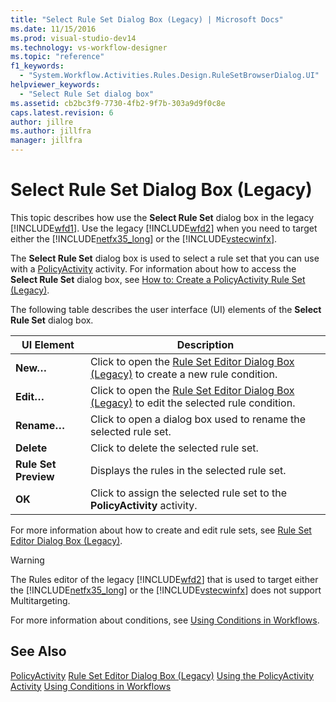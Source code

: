 ```yaml
---
title: "Select Rule Set Dialog Box (Legacy) | Microsoft Docs"
ms.date: 11/15/2016
ms.prod: visual-studio-dev14
ms.technology: vs-workflow-designer
ms.topic: "reference"
f1_keywords:
  - "System.Workflow.Activities.Rules.Design.RuleSetBrowserDialog.UI"
helpviewer_keywords:
  - "Select Rule Set dialog box"
ms.assetid: cb2bc3f9-7730-4fb2-9f7b-303a9d9f0c8e
caps.latest.revision: 6
author: jillre
ms.author: jillfra
manager: jillfra
---
```

# Select Rule Set Dialog Box (Legacy)
This topic describes how use the **Select Rule Set** dialog box in the legacy [!INCLUDE[wfd1](../includes/wfd1-md.md)]. Use the legacy [!INCLUDE[wfd2](../includes/wfd2-md.md)] when you need to target either the [!INCLUDE[netfx35_long](../includes/netfx35-long-md.md)] or the [!INCLUDE[vstecwinfx](../includes/vstecwinfx-md.md)].

 The **Select Rule Set** dialog box is used to select a rule set that you can use with a [PolicyActivity](https://msdn2.microsoft.com/library/system.workflow.activities.policyactivity.aspx) activity. For information about how to access the **Select Rule Set** dialog box, see [How to: Create a PolicyActivity Rule Set (Legacy)](../workflow-designer/how-to-create-a-policyactivity-rule-set-legacy.md).

 The following table describes the user interface (UI) elements of the **Select Rule Set** dialog box.

|UI Element|Description|
|----------------|-----------------|
|**New…**|Click to open the [Rule Set Editor Dialog Box (Legacy)](../workflow-designer/rule-set-editor-dialog-box-legacy.md) to create a new rule condition.|
|**Edit…**|Click to open the [Rule Set Editor Dialog Box (Legacy)](../workflow-designer/rule-set-editor-dialog-box-legacy.md) to edit the selected rule condition.|
|**Rename…**|Click to open a dialog box used to rename the selected rule set.|
|**Delete**|Click to delete the selected rule set.|
|**Rule Set Preview**|Displays the rules in the selected rule set.|
|**OK**|Click to assign the selected rule set to the **PolicyActivity** activity.|

 For more information about how to create and edit rule sets, see [Rule Set Editor Dialog Box (Legacy)](../workflow-designer/rule-set-editor-dialog-box-legacy.md).

> [!WARNING]
> The Rules editor of the legacy [!INCLUDE[wfd2](../includes/wfd2-md.md)] that is used to target either the [!INCLUDE[netfx35_long](../includes/netfx35-long-md.md)] or the [!INCLUDE[vstecwinfx](../includes/vstecwinfx-md.md)] does not support Multitargeting.

 For more information about conditions, see [Using Conditions in Workflows](https://msdn2.microsoft.com/library/bb628447.aspx).

## See Also
 [PolicyActivity](https://msdn2.microsoft.com/library/system.workflow.activities.policyactivity.aspx)
 [Rule Set Editor Dialog Box (Legacy)](../workflow-designer/rule-set-editor-dialog-box-legacy.md)
 [Using the PolicyActivity Activity](https://msdn2.microsoft.com/library/bb675229.aspx)
 [Using Conditions in Workflows](https://msdn2.microsoft.com/library/bb628447.aspx)
